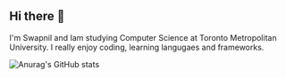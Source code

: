 ## Hi there 👋

I'm Swapnil and Iam studying Computer Science at Toronto Metropolitan University. I really enjoy coding, learning langugaes and frameworks.

![Anurag's GitHub stats](https://github-readme-stats.vercel.app/api?username=SwapnilDass&show_icons=true&theme=radical)

